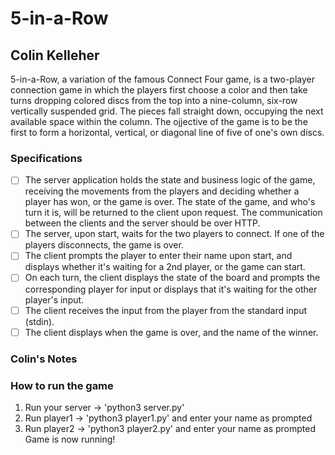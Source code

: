 # 5-in-a-Row
## Colin Kelleher
<p>5-in-a-Row, a variation of the famous Connect Four game, is a two-player connection game in which the players first choose a color and then take turns dropping colored discs from the top into a nine-column, six-row vertically suspended grid. The pieces fall straight down, occupying the next available space within the column. The ojjective of the game is to be the first to form a horizontal, vertical, or diagonal line of five of one's own discs.</p>

### Specifications
- [ ] The server application holds the state and business logic of the game, receiving the movements from the players and deciding whether a player has won, or the game is over. The state of the game, and who's turn it is, will be returned to the client upon request. The communication between the clients and the server should be over HTTP.
- [ ] The server, upon start, waits for the two players to connect. If one of the players disconnects, the game is over. 
- [ ] The client prompts the player to enter their name upon start, and displays whether it's waiting for a 2nd player, or the game can start.
- [ ] On each turn, the client displays the state of the board and prompts the corresponding player for input or displays that it's waiting for the other player's input.
- [ ] The client receives the input from the player from the standard input (stdin).
- [ ] The client displays when the game is over, and the name of the winner.

### Colin's Notes

### How to run the game

1. Run your server -> 'python3 server.py'
2. Run player1 -> 'python3 player1.py' and enter your name as prompted
3. Run player2 -> 'python3 player2.py' and enter your name as prompted
Game is now running!

